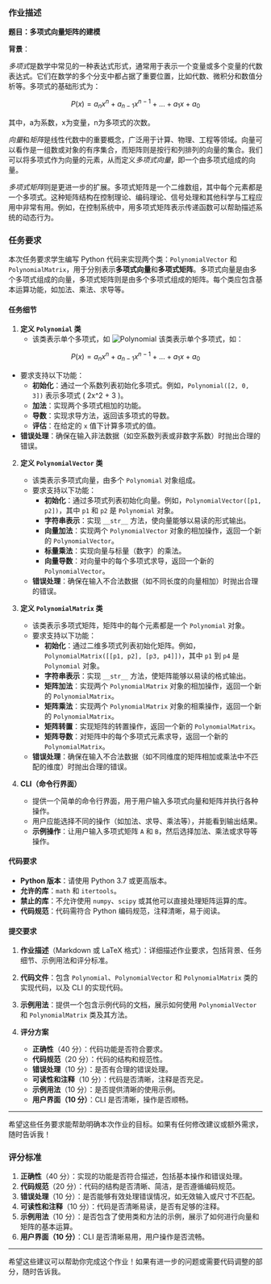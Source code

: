 ### 作业描述

**题目：多项式向量矩阵的建模**

**背景**： 

*多项式*是数学中常见的一种表达式形式，通常用于表示一个变量或多个变量的代数表达式。它们在数学的多个分支中都占据了重要位置，比如代数、微积分和数值分析等。多项式的基础形式为：



$$
P(x) = a_n x^n + a_{n-1} x^{n-1} + \dots + a_1 x + a_0
$$

其中，a为系数，x为变量，n为多项式的次数。


*向量*和*矩阵*是线性代数中的重要概念，广泛用于计算、物理、工程等领域。向量可以看作是一组数或对象的有序集合，而矩阵则是按行和列排列的向量的集合。我们可以将多项式作为向量的元素，从而定义*多项式向量*，即一个由多项式组成的向量。

*多项式矩阵*则是更进一步的扩展。多项式矩阵是一个二维数组，其中每个元素都是一个多项式。这种矩阵结构在控制理论、编码理论、信号处理和其他科学与工程应用中非常有用。例如，在控制系统中，用多项式矩阵表示传递函数可以帮助描述系统的动态行为。


### 任务要求

本次任务要求学生编写 Python 代码来实现两个类：`PolynomialVector` 和 `PolynomialMatrix`，用于分别表示**多项式向量**和**多项式矩阵**。多项式向量是由多个多项式组成的向量，多项式矩阵则是由多个多项式组成的矩阵。每个类应包含基本运算功能，如加法、乘法、求导等。

#### 任务细节

1. **定义 `Polynomial` 类**
   - 该类表示单个多项式，如
![Polynomial](https://latex.codecogs.com/svg.latex?P(x)=a_n%20x^n%20+%20a_{n-1}%20x^{n-1}%20+%20...%20+%20a_1%20x%20+%20a_0)
该类表示单个多项式，如：

$$ P(x) = a_n x^n + a_{n-1} x^{n-1} + \dots + a_1 x + a_0 $$

   - 要求支持以下功能：
     - **初始化**：通过一个系数列表初始化多项式。例如，`Polynomial([2, 0, 3])` 表示多项式 \( 2x^2 + 3 \)。
     - **加法**：实现两个多项式相加的功能。
     - **导数**：实现求导方法，返回该多项式的导数。
     - **评估**：在给定的 `x` 值下计算多项式的值。
   - **错误处理**：确保在输入非法数据（如空系数列表或非数字系数）时抛出合理的错误。

2. **定义 `PolynomialVector` 类**
   - 该类表示多项式向量，由多个 `Polynomial` 对象组成。
   - 要求支持以下功能：
     - **初始化**：通过多项式列表初始化向量。例如，`PolynomialVector([p1, p2])`，其中 `p1` 和 `p2` 是 `Polynomial` 对象。
     - **字符串表示**：实现 `__str__` 方法，使向量能够以易读的形式输出。
     - **向量加法**：实现两个 `PolynomialVector` 对象的相加操作，返回一个新的 `PolynomialVector`。
     - **标量乘法**：实现向量与标量（数字）的乘法。
     - **向量导数**：对向量中的每个多项式求导，返回一个新的 `PolynomialVector`。
   - **错误处理**：确保在输入不合法数据（如不同长度的向量相加）时抛出合理的错误。

3. **定义 `PolynomialMatrix` 类**
   - 该类表示多项式矩阵，矩阵中的每个元素都是一个 `Polynomial` 对象。
   - 要求支持以下功能：
     - **初始化**：通过二维多项式列表初始化矩阵。例如，`PolynomialMatrix([[p1, p2], [p3, p4]])`，其中 `p1` 到 `p4` 是 `Polynomial` 对象。
     - **字符串表示**：实现 `__str__` 方法，使矩阵能够以易读的格式输出。
     - **矩阵加法**：实现两个 `PolynomialMatrix` 对象的相加操作，返回一个新的 `PolynomialMatrix`。
     - **矩阵乘法**：实现两个 `PolynomialMatrix` 对象的相乘操作，返回一个新的 `PolynomialMatrix`。
     - **矩阵转置**：实现矩阵的转置操作，返回一个新的 `PolynomialMatrix`。
     - **矩阵导数**：对矩阵中的每个多项式元素求导，返回一个新的 `PolynomialMatrix`。
   - **错误处理**：确保在输入不合法数据（如不同维度的矩阵相加或乘法中不匹配的维度）时抛出合理的错误。

4. **CLI（命令行界面）**
   - 提供一个简单的命令行界面，用于用户输入多项式向量和矩阵并执行各种操作。
   - 用户应能选择不同的操作（如加法、求导、乘法等），并能看到输出结果。
   - **示例操作**：让用户输入多项式矩阵 `A` 和 `B`，然后选择加法、乘法或求导等操作。

#### 代码要求

- **Python 版本**：请使用 Python 3.7 或更高版本。
- **允许的库**：`math` 和 `itertools`。
- **禁止的库**：不允许使用 `numpy`、`scipy` 或其他可以直接处理矩阵运算的库。
- **代码规范**：代码需符合 Python 编码规范，注释清晰，易于阅读。

#### 提交要求

1. **作业描述**（Markdown 或 LaTeX 格式）：详细描述作业要求，包括背景、任务细节、示例用法和评分标准。
2. **代码文件**：包含 `Polynomial`、`PolynomialVector` 和 `PolynomialMatrix` 类的实现代码，以及 CLI 的实现代码。
3. **示例用法**：提供一个包含示例代码的文档，展示如何使用 `PolynomialVector` 和 `PolynomialMatrix` 类及其方法。
4. **评分方案**

   - **正确性**（40 分）：代码功能是否符合要求。
   - **代码规范**（20 分）：代码的结构和规范性。
   - **错误处理**（10 分）：是否有合理的错误处理。
   - **可读性和注释**（10 分）：代码是否清晰，注释是否充足。
   - **示例用法**（10 分）：是否提供清晰的使用示例。
   - **用户界面（10 分）**：CLI 是否清晰，操作是否顺畅。

---

希望这些任务要求能帮助明确本次作业的目标。如果有任何修改建议或额外需求，随时告诉我！

### 评分标准

1. **正确性**（40 分）：实现的功能是否符合描述，包括基本操作和错误处理。
2. **代码规范**（20 分）：代码的结构是否清晰、简洁，是否遵循编码规范。
3. **错误处理**（10 分）：是否能够有效处理错误情况，如无效输入或尺寸不匹配。
4. **可读性和注释**（10 分）：代码是否清晰易读，是否有足够的注释。
5. **示例用法**（10 分）：是否包含了使用类和方法的示例，展示了如何进行向量和矩阵的基本运算。
6. **用户界面（10 分）**：CLI 是否清晰易用，用户操作是否流畅。

---

希望这些建议可以帮助你完成这个作业！如果有进一步的问题或需要代码调整的部分，随时告诉我。
